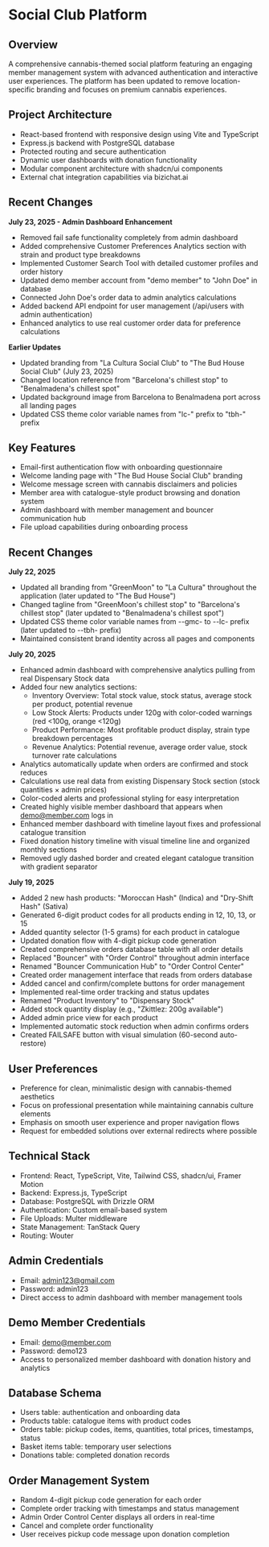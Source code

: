 # Social Club Platform

## Overview
A comprehensive cannabis-themed social platform featuring an engaging member management system with advanced authentication and interactive user experiences. The platform has been updated to remove location-specific branding and focuses on premium cannabis experiences.

## Project Architecture
- React-based frontend with responsive design using Vite and TypeScript
- Express.js backend with PostgreSQL database
- Protected routing and secure authentication
- Dynamic user dashboards with donation functionality
- Modular component architecture with shadcn/ui components
- External chat integration capabilities via bizichat.ai

## Recent Changes
**July 23, 2025 - Admin Dashboard Enhancement**
- Removed fail safe functionality completely from admin dashboard
- Added comprehensive Customer Preferences Analytics section with strain and product type breakdowns
- Implemented Customer Search Tool with detailed customer profiles and order history
- Updated demo member account from "demo member" to "John Doe" in database
- Connected John Doe's order data to admin analytics calculations
- Added backend API endpoint for user management (/api/users with admin authentication)
- Enhanced analytics to use real customer order data for preference calculations

**Earlier Updates**
- Updated branding from "La Cultura Social Club" to "The Bud House Social Club" (July 23, 2025)
- Changed location reference from "Barcelona's chillest stop" to "Benalmadena's chillest spot"
- Updated background image from Barcelona to Benalmadena port across all landing pages
- Updated CSS theme color variable names from "lc-" prefix to "tbh-" prefix

## Key Features
- Email-first authentication flow with onboarding questionnaire
- Welcome landing page with "The Bud House Social Club" branding
- Welcome message screen with cannabis disclaimers and policies
- Member area with catalogue-style product browsing and donation system
- Admin dashboard with member management and bouncer communication hub
- File upload capabilities during onboarding process

## Recent Changes
**July 22, 2025**
- Updated all branding from "GreenMoon" to "La Cultura" throughout the application (later updated to "The Bud House")
- Changed tagline from "GreenMoon's chillest stop" to "Barcelona's chillest stop" (later updated to "Benalmadena's chillest spot")
- Updated CSS theme color variable names from --gmc- to --lc- prefix (later updated to --tbh- prefix)
- Maintained consistent brand identity across all pages and components

**July 20, 2025**
- Enhanced admin dashboard with comprehensive analytics pulling from real Dispensary Stock data
- Added four new analytics sections:
  * Inventory Overview: Total stock value, stock status, average stock per product, potential revenue
  * Low Stock Alerts: Products under 120g with color-coded warnings (red <100g, orange <120g)
  * Product Performance: Most profitable product display, strain type breakdown percentages
  * Revenue Analytics: Potential revenue, average order value, stock turnover rate calculations
- Analytics automatically update when orders are confirmed and stock reduces
- Calculations use real data from existing Dispensary Stock section (stock quantities × admin prices)
- Color-coded alerts and professional styling for easy interpretation
- Created highly visible member dashboard that appears when demo@member.com logs in
- Enhanced member dashboard with timeline layout fixes and professional catalogue transition
- Fixed donation history timeline with visual timeline line and organized monthly sections
- Removed ugly dashed border and created elegant catalogue transition with gradient separator

**July 19, 2025**
- Added 2 new hash products: "Moroccan Hash" (Indica) and "Dry-Shift Hash" (Sativa)
- Generated 6-digit product codes for all products ending in 12, 10, 13, or 15
- Added quantity selector (1-5 grams) for each product in catalogue
- Updated donation flow with 4-digit pickup code generation
- Created comprehensive orders database table with all order details
- Replaced "Bouncer" with "Order Control" throughout admin interface
- Renamed "Bouncer Communication Hub" to "Order Control Center"
- Created order management interface that reads from orders database
- Added cancel and confirm/complete buttons for order management
- Implemented real-time order tracking and status updates
- Renamed "Product Inventory" to "Dispensary Stock"
- Added stock quantity display (e.g., "Zkittlez: 200g available")
- Added admin price view for each product
- Implemented automatic stock reduction when admin confirms orders
- Created FAILSAFE button with visual simulation (60-second auto-restore)

## User Preferences
- Preference for clean, minimalistic design with cannabis-themed aesthetics
- Focus on professional presentation while maintaining cannabis culture elements
- Emphasis on smooth user experience and proper navigation flows
- Request for embedded solutions over external redirects where possible

## Technical Stack
- Frontend: React, TypeScript, Vite, Tailwind CSS, shadcn/ui, Framer Motion
- Backend: Express.js, TypeScript
- Database: PostgreSQL with Drizzle ORM
- Authentication: Custom email-based system
- File Uploads: Multer middleware
- State Management: TanStack Query
- Routing: Wouter

## Admin Credentials
- Email: admin123@gmail.com
- Password: admin123
- Direct access to admin dashboard with member management tools

## Demo Member Credentials
- Email: demo@member.com
- Password: demo123
- Access to personalized member dashboard with donation history and analytics

## Database Schema
- Users table: authentication and onboarding data
- Products table: catalogue items with product codes
- Orders table: pickup codes, items, quantities, total prices, timestamps, status
- Basket items table: temporary user selections
- Donations table: completed donation records

## Order Management System
- Random 4-digit pickup code generation for each order
- Complete order tracking with timestamps and status management
- Admin Order Control Center displays all orders in real-time
- Cancel and complete order functionality
- User receives pickup code message upon donation completion